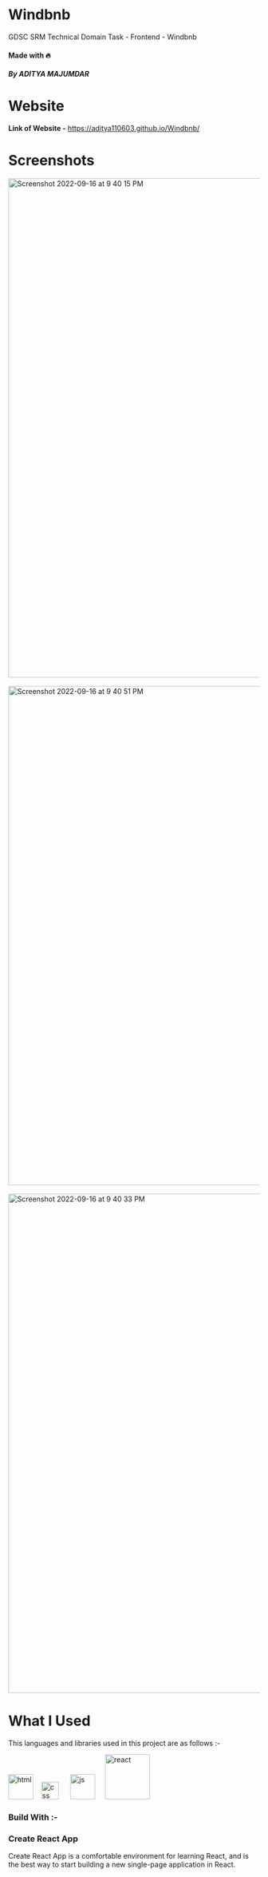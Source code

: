 # Windbnb

GDSC SRM Technical Domain Task - Frontend - Windbnb 

#### Made with 🔥
##### By ADITYA MAJUMDAR


# Website

**Link of Website -** https://aditya110603.github.io/Windbnb/


# Screenshots

<img width="1000" alt="Screenshot 2022-09-16 at 9 40 15 PM" src="https://user-images.githubusercontent.com/90856119/190869096-0540848f-1662-41b4-b755-d113814ec55c.png"> 
<br />
<br />
<img width="1000" alt="Screenshot 2022-09-16 at 9 40 51 PM" src="https://user-images.githubusercontent.com/90856119/190869141-287afc2c-63cb-4038-ba1f-bb82e25e3cd1.png">
<br />
<br />
<img width="1000" alt="Screenshot 2022-09-16 at 9 40 33 PM" src="https://user-images.githubusercontent.com/90856119/190869136-9e4fa5ad-b45a-45c4-8c96-b41a76dbc8cc.png">


# What I Used 

This languages and libraries used in this project are as follows :- 


 <img width="50" alt="html" src="https://user-images.githubusercontent.com/90856119/190899693-d38ff14b-b39d-4300-8478-afc5f6692baa.png"> &nbsp;&nbsp; <img width="35" alt="css" src="https://user-images.githubusercontent.com/90856119/190900004-f4723e28-aaee-4e92-9b83-db0e503387e7.png">  &nbsp;&nbsp; &nbsp; <img width="50" alt="js" src="https://user-images.githubusercontent.com/90856119/190900185-25fb2984-32cb-4093-b068-a407eaaaa709.png">  &nbsp;&nbsp;&nbsp; <img width="90" alt="react" src="https://user-images.githubusercontent.com/90856119/190900466-29ff503f-e66a-41db-abec-ba5fe8496a81.png">
 

### Build With :-

### Create React App

Create React App is a comfortable environment for learning React, and is the best way to start building a new single-page application in React. 

